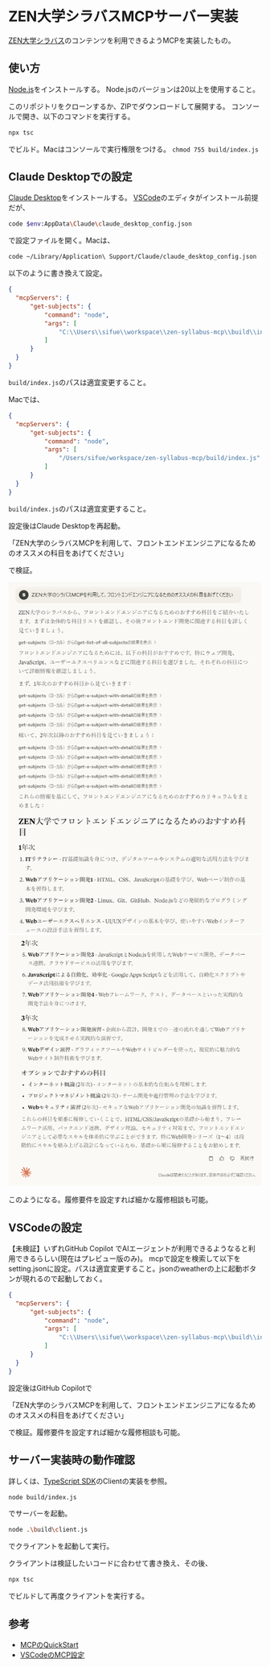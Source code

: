 # ZEN大学シラバスMCPサーバー実装 

[ZEN大学シラバス](https://syllabus.zen.ac.jp/)のコンテンツを利用できるようMCPを実装したもの。

## 使い方
[Node.js](https://nodejs.org/)をインストールする。
Node.jsのバージョンは20以上を使用すること。

このリポジトリをクローンするか、ZIPでダウンロードして展開する。
コンソールで開き、以下のコマンドを実行する。

```sh
npx tsc
```

でビルド。Macはコンソールで実行権限をつける。 `chmod 755 build/index.js`

## Claude Desktopでの設定

[Claude Desktop](https://claude.ai/download)をインストールする。
[VSCode](https://azure.microsoft.com/ja-jp/products/visual-studio-code)のエディタがインストール前提だが、

```sh
code $env:AppData\Claude\claude_desktop_config.json
```
で設定ファイルを開く。Macは、

```sh
code ~/Library/Application\ Support/Claude/claude_desktop_config.json
```

以下のように書き換えて設定。

```json
{
  "mcpServers": {
      "get-subjects": {
          "command": "node",
          "args": [
              "C:\\Users\\sifue\\workspace\\zen-syllabus-mcp\\build\\index.js"
          ]
      }
  }
}
```

`build/index.js`のパスは適宜変更すること。


Macでは、

```json
{
  "mcpServers": {
      "get-subjects": {
          "command": "node",
          "args": [
              "/Users/sifue/workspace/zen-syllabus-mcp/build/index.js"
          ]
      }
  }
}
```

`build/index.js`のパスは適宜変更すること。

設定後はClaude Desktopを再起動。

「ZEN大学のシラバスMCPを利用して、フロントエンドエンジニアになるためのオススメの科目をあげてください」

で検証。

![Claude Desktopのスクショ1](image/claude1.png)
![Claude Desktopのスクショ2](image/claude2.png)

このようになる。履修要件を設定すれば細かな履修相談も可能。

## VSCodeの設定
【未検証】いずれGitHub Copilot でAIエージェントが利用できるようなると利用できるらしい(現在はプレビュー版のみ)。
mcpで設定を検索して以下をsetting.jsonに設定。パスは適宜変更すること。jsonのweatherの上に起動ボタンが現れるので起動しておく。

```json
{
  "mcpServers": {
      "get-subjects": {
          "command": "node",
          "args": [
              "C:\\Users\\sifue\\workspace\\zen-syllabus-mcp\\build\\index.js"
          ]
      }
  }
}
```

設定後はGitHub Copilotで

「ZEN大学のシラバスMCPを利用して、フロントエンドエンジニアになるためのオススメの科目をあげてください」

で検証。履修要件を設定すれば細かな履修相談も可能。

## サーバー実装時の動作確認

詳しくは、[TypeScript SDK](https://github.com/modelcontextprotocol/typescript-sdk)のClientの実装を参照。

```sh
node build/index.js
```
でサーバーを起動。

```sh
node .\build\client.js
```
でクライアントを起動して実行。

クライアントは検証したいコードに合わせて書き換え、その後、
```sh
npx tsc
```
でビルドして再度クライアントを実行する。


## 参考
- [MCPのQuickStart](https://modelcontextprotocol.io/quickstart/server)
- [VSCodeのMCP設定](https://code.visualstudio.com/docs/copilot/chat/mcp-servers)